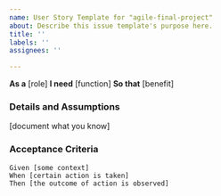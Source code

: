 ```yaml
---
name: User Story Template for "agile-final-project"
about: Describe this issue template's purpose here.
title: ''
labels: ''
assignees: ''

---
```


**As a** [role]
**I need** [function]
**So that** [benefit]

### Details and Assumptions
[document what you know]

### Acceptance Criteria
```gherkin
Given [some context]
When [certain action is taken]
Then [the outcome of action is observed]
```
